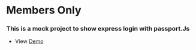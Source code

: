 # Members Only
### This is a mock project to show express login with passport.Js

* View [Demo](https://membersonly-odin.herokuapp.com/anonymous)